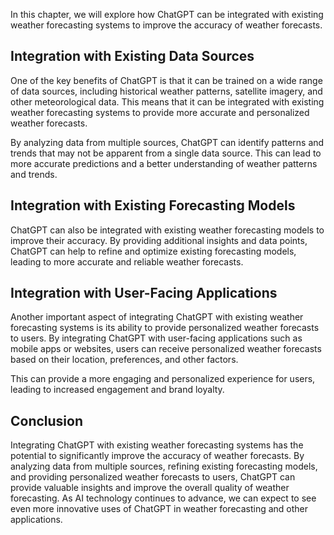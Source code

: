 

In this chapter, we will explore how ChatGPT can be integrated with existing weather forecasting systems to improve the accuracy of weather forecasts.

Integration with Existing Data Sources
--------------------------------------

One of the key benefits of ChatGPT is that it can be trained on a wide range of data sources, including historical weather patterns, satellite imagery, and other meteorological data. This means that it can be integrated with existing weather forecasting systems to provide more accurate and personalized weather forecasts.

By analyzing data from multiple sources, ChatGPT can identify patterns and trends that may not be apparent from a single data source. This can lead to more accurate predictions and a better understanding of weather patterns and trends.

Integration with Existing Forecasting Models
--------------------------------------------

ChatGPT can also be integrated with existing weather forecasting models to improve their accuracy. By providing additional insights and data points, ChatGPT can help to refine and optimize existing forecasting models, leading to more accurate and reliable weather forecasts.

Integration with User-Facing Applications
-----------------------------------------

Another important aspect of integrating ChatGPT with existing weather forecasting systems is its ability to provide personalized weather forecasts to users. By integrating ChatGPT with user-facing applications such as mobile apps or websites, users can receive personalized weather forecasts based on their location, preferences, and other factors.

This can provide a more engaging and personalized experience for users, leading to increased engagement and brand loyalty.

Conclusion
----------

Integrating ChatGPT with existing weather forecasting systems has the potential to significantly improve the accuracy of weather forecasts. By analyzing data from multiple sources, refining existing forecasting models, and providing personalized weather forecasts to users, ChatGPT can provide valuable insights and improve the overall quality of weather forecasting. As AI technology continues to advance, we can expect to see even more innovative uses of ChatGPT in weather forecasting and other applications.
